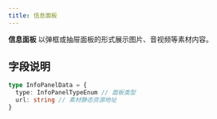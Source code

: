 ```yaml
---
title: 信息面板
---
```


**信息面板** 以弹框或抽屉面板的形式展示图片、音视频等素材内容。

## 字段说明
```ts
type InfoPanelData = {
  type: InfoPanelTypeEnum // 面板类型
  url: string // 素材静态资源地址
}
```
